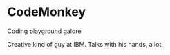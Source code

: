 CodeMonkey
==========

Coding playground galore

Creative kind of guy at IBM. Talks with his hands, a lot.

